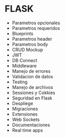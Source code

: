# FLASK


 - Parametros opcionales
 - Parametros requeridos
 - Blueprints
 - Parametros header
 - Parametros body
 - CRUD Mockup
 - JWT
 - DB Connect
 -  Middleware
 - Manejo de errores
 - Validacion de datos
 - Testing
 - Manejo de archivos
 - Sessiones y Cokkies
 - Seguridad en Flask
 - Despliege
 - Migraciones
 - Extensiones
 - Web Sockets
 - Documentaciones
 - Real time apps